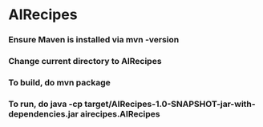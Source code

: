 # AIRecipes

### Ensure Maven is installed via mvn -version

### Change current directory to AIRecipes

### To build, do mvn package

### To run, do java -cp target/AIRecipes-1.0-SNAPSHOT-jar-with-dependencies.jar airecipes.AIRecipes
